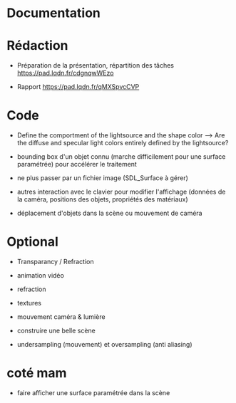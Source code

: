 # Documentation #



# Rédaction #

  * Préparation de la présentation, répartition des tâches https://pad.lqdn.fr/cdgnqwWEzo

  * Rapport https://pad.lqdn.fr/qMXSpvcCVP



# Code #


  * Define the comportment of the lightsource and the shape color
--> Are the diffuse and specular light colors entirely defined by the lightsource?

  * bounding box d'un objet connu (marche difficilement pour une surface paramétrée) pour accélérer le traitement

  * ne plus passer par un fichier image (SDL\_Surface à gérer)

  * autres interaction avec le clavier pour modifier l'affichage (données de la caméra, positions des objets, propriétés des matériaux)

  * déplacement d'objets dans la scène ou mouvement de caméra




# Optional #

  * Transparancy / Refraction

  * animation vidéo

  * refraction

  * textures

  * mouvement caméra & lumière

  * construire une belle scène

  * undersampling (mouvement) et oversampling (anti aliasing)







# coté mam #

  * faire afficher une surface paramétrée dans la scène
